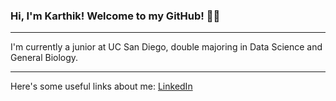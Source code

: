 ### Hi, I'm Karthik! Welcome to my GitHub! 🌴😎

---

I'm currently a junior at UC San Diego, double majoring in Data Science and General Biology.

--- 

Here's some useful links about me: [LinkedIn](https://www.linkedin.com/in/karthik-guruvayurappan-172747163/)
